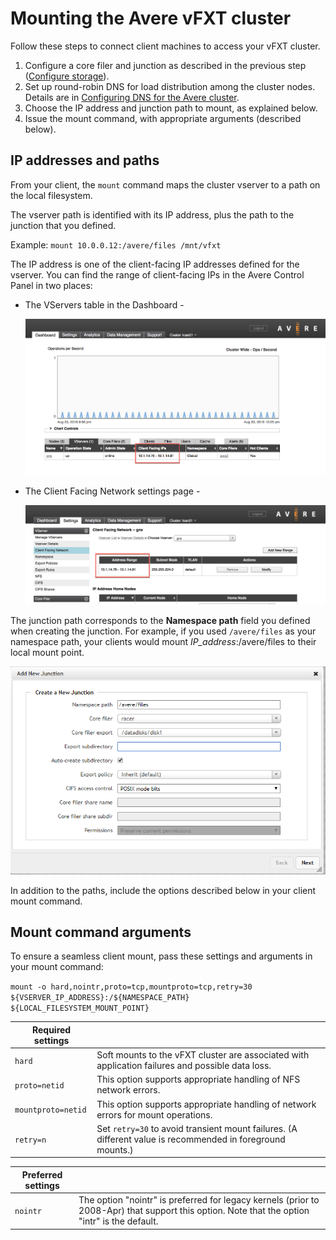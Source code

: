 # Mounting the Avere vFXT cluster

Follow these steps to connect client machines to access your vFXT cluster.

1. Configure a core filer and junction as described in the previous step ([Configure storage](configure_storage.md)).
1. Set up round-robin DNS for load distribution among the cluster nodes. Details are in [Configuring DNS for the Avere cluster](configure_dns.md).
1. Choose the IP address and junction path to mount, as explained below. 
1. Issue the mount command, with appropriate arguments (described below). 

## IP addresses and paths

From your client, the ``mount`` command maps the cluster vserver to a path on the local filesystem.  

The vserver path is identified with its IP address, plus the path to the junction that you defined.

Example: ``mount 10.0.0.12:/avere/files /mnt/vfxt``

The IP address is one of the client-facing IP addresses defined for the vserver. You can find the range of client-facing IPs in the Avere Control Panel in two places:

* The VServers table in the Dashboard - 
 
  ![Dashboard tab of the Avere Control Panel with the VServer tab selected in the data table below the graph, and the IP address section circled](images/ip_addresses_dashboard.png)

* The Client Facing Network settings page - 

  ![Settings > VServer > Client Facing Network configuration page with a circle around the Address Range section of the table for a particular vserver](images/ip_addresses_settings.png)

The junction path corresponds to the **Namespace path** field you defined when creating the junction. For example, if you used ``/avere/files`` as your namespace path, your clients would mount *IP_address*:/avere/files to their local mount point. 

!["Add new junction" dialog with /avere/files in the namespace path field](images/create_junction_example.png)

In addition to the paths, include the options described below in your client mount command.

## Mount command arguments

To ensure a seamless client mount, pass these settings and arguments in your mount command: 

``mount -o hard,nointr,proto=tcp,mountproto=tcp,retry=30 ${VSERVER_IP_ADDRESS}:/${NAMESPACE_PATH} ${LOCAL_FILESYSTEM_MOUNT_POINT}``


| Required settings | |
--- | --- 
``hard`` | Soft mounts to the vFXT cluster are associated with application failures and possible data loss. 
``proto=netid`` | This option supports appropriate handling of NFS network errors.
``mountproto=netid`` | This option supports appropriate handling of network errors for mount operations.
``retry=n`` | Set ``retry=30`` to avoid transient mount failures. (A different value is recommended in foreground mounts.)

| Preferred settings  | |
--- | --- 
``nointr``            | The option "nointr" is preferred for legacy kernels (prior to 2008-Apr) that support this option. Note that the option "intr" is the default.
